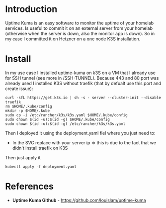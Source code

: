 # Introduction
Uptime Kuma is an easy software to monitor the uptime of your homelab services. Is useful to commit it on an  external server from your homelab (otherwise when the server is down, also the monitor app is down). So in my case I committed it on Hetzner on a one node K3S installation.

# Install

In my use case I installed uptime-kuma on k3S on a VM that I already use for SSH tunnel (see more in /SSH-TUNNEL). Because 443 and 80 port was already used I installed K3S without traefik (that by defualt use this port and create issue):

```
curl -sfL https://get.k3s.io | sh -s - server --cluster-init --disable traefik
rm $HOME/.kube/config
mkdir -p $HOME/.kube
sudo cp -i /etc/rancher/k3s/k3s.yaml $HOME/.kube/config
sudo chown $(id -u):$(id -g) $HOME/.kube/config
sudo chown $(id -u):$(id -g) /etc/rancher/k3s/k3s.yaml
```

Then I deployed it using the deployment.yaml fiel where you just need to:
* In the SVC replace <your-server-ip> with your server ip => this is due to the fact that we didn't install traefik on K3S

Then just apply it
```
kubectl apply -f deployment.yaml
```

# References
* **Uptime Kuma Github** - https://github.com/louislam/uptime-kuma
